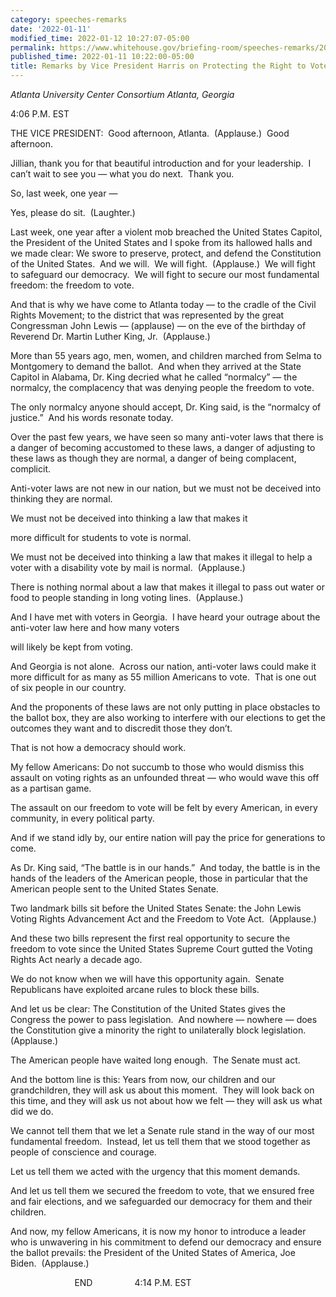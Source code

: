 ```yaml
---
category: speeches-remarks
date: '2022-01-11'
modified_time: 2022-01-12 10:27:07-05:00
permalink: https://www.whitehouse.gov/briefing-room/speeches-remarks/2022/01/11/remarks-by-vice-president-harris-on-protecting-the-right-to-vote/
published_time: 2022-01-11 10:22:00-05:00
title: Remarks by Vice President Harris on Protecting the Right to Vote
---
```

 
*Atlanta University Center Consortium Atlanta, Georgia*

4:06 P.M. EST

THE VICE PRESIDENT:  Good afternoon, Atlanta.  (Applause.)  Good
afternoon.

Jillian, thank you for that beautiful introduction and for your
leadership.  I can’t wait to see you — what you do next.  Thank you.

So, last week, one year —

Yes, please do sit.  (Laughter.)

Last week, one year after a violent mob breached the United States
Capitol, the President of the United States and I spoke from its
hallowed halls and we made clear: We swore to preserve, protect, and
defend the Constitution of the United States.  And we will.  We will
fight.  (Applause.)  We will fight to safeguard our democracy.  We will
fight to secure our most fundamental freedom: the freedom to vote. 

And that is why we have come to Atlanta today — to the cradle of the
Civil Rights Movement; to the district that was represented by the great
Congressman John Lewis — (applause) — on the eve of the birthday of
Reverend Dr. Martin Luther King, Jr.  (Applause.)

More than 55 years ago, men, women, and children marched from Selma to
Montgomery to demand the ballot.  And when they arrived at the State
Capitol in Alabama, Dr. King decried what he called “normalcy” — the
normalcy, the complacency that was denying people the freedom to vote.

The only normalcy anyone should accept, Dr. King said, is the “normalcy
of justice.”  And his words resonate today.

Over the past few years, we have seen so many anti-voter laws that there
is a danger of becoming accustomed to these laws, a danger of adjusting
to these laws as though they are normal, a danger of being complacent,
complicit.

Anti-voter laws are not new in our nation, but we must not be deceived
into thinking they are normal.

We must not be deceived into thinking a law that makes it

more difficult for students to vote is normal.

We must not be deceived into thinking a law that makes it illegal to
help a voter with a disability vote by mail is normal.  (Applause.)

There is nothing normal about a law that makes it illegal to pass out
water or food to people standing in long voting lines.  (Applause.)

And I have met with voters in Georgia.  I have heard your outrage about
the anti-voter law here and how many voters

will likely be kept from voting.

And Georgia is not alone.  Across our nation, anti-voter laws could make
it more difficult for as many as 55 million Americans to vote.  That is
one out of six people in our country.

And the proponents of these laws are not only putting in place obstacles
to the ballot box, they are also working to interfere with our elections
to get the outcomes they want and to discredit those they don’t.

That is not how a democracy should work.

My fellow Americans: Do not succumb to those who would dismiss this
assault on voting rights as an unfounded threat — who would wave this
off as a partisan game.

The assault on our freedom to vote will be felt by every American, in
every community, in every political party.

And if we stand idly by, our entire nation will pay the price for
generations to come.

As Dr. King said, “The battle is in our hands.”  And today, the battle
is in the hands of the leaders of the American people, those in
particular that the American people sent to the United States Senate.

Two landmark bills sit before the United States Senate: the John Lewis
Voting Rights Advancement Act and the Freedom to Vote Act.  (Applause.) 

And these two bills represent the first real opportunity to secure the
freedom to vote since the United States Supreme Court gutted the Voting
Rights Act nearly a decade ago.

We do not know when we will have this opportunity again.  Senate
Republicans have exploited arcane rules to block these bills.

And let us be clear: The Constitution of the United States gives the
Congress the power to pass legislation.  And nowhere — nowhere — does
the Constitution give a minority the right to unilaterally block
legislation. (Applause.)

The American people have waited long enough.  The Senate must act.

And the bottom line is this: Years from now, our children and our
grandchildren, they will ask us about this moment.  They will look back
on this time, and they will ask us not about how we felt — they will ask
us what did we do.

We cannot tell them that we let a Senate rule stand in the way of our
most fundamental freedom.  Instead, let us tell them that we stood
together as people of conscience and courage. 

Let us tell them we acted with the urgency that this moment demands. 

And let us tell them we secured the freedom to vote, that we ensured
free and fair elections, and we safeguarded our democracy for them and
their children.

And now, my fellow Americans, it is now my honor to introduce a leader
who is unwavering in his commitment to defend our democracy and ensure
the ballot prevails: the President of the United States of America, Joe
Biden.  (Applause.)

                          END                 4:14 P.M. EST
